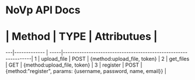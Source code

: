 NoVp API Docs
========

 # | Method       | TYPE | Attributues                                                    |
---|------------- | -----|----------------------------------------------------------------|
 1 | upload_file  | POST | {method:upload_file, token}                                    | 
 2 | get_files    | GET  | {method:upload_file, token}                                    |
 3 | register     | POST | {method:"register", params: {username, password, name, email}} |

